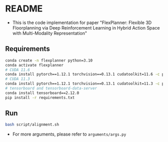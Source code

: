 # README
- This is the code implementation for paper "FlexPlanner: Flexible 3D Floorplanning via Deep Reinforcement Learning in Hybrid Action Space with Multi-Modality Representation"

## Requirements
```bash
conda create -n flexplanner python=3.10
conda activate flexplanner
# CUDA 11.6
conda install pytorch==1.12.1 torchvision==0.13.1 cudatoolkit=11.6 -c pytorch -c conda-forge
# CUDA 11.3
conda install pytorch==1.12.1 torchvision==0.13.1 cudatoolkit=11.3 -c pytorch
# tensorboard and tensorboard-data-server
conda install tensorboard==2.12.0
pip install -r requirements.txt
```

## Run
```bash
bash script/alignment.sh
```
- For more arguments, please refer to `arguments/args.py`